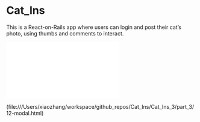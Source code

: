 # Cat_Ins
This is a React-on-Rails app where users can login and post their cat’s photo, using thumbs and comments to interact.

![This is an image](file:///Users/xiaozhang/workspace/github_repos/Cat_Ins/Cat_Ins_2/part_2/cats.html)


(file:///Users/xiaozhang/workspace/github_repos/Cat_Ins/Cat_Ins_3/part_3/12-modal.html) 

